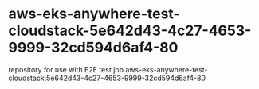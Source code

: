 # aws-eks-anywhere-test-cloudstack-5e642d43-4c27-4653-9999-32cd594d6af4-80
repository for use with E2E test job aws-eks-anywhere-test-cloudstack:5e642d43-4c27-4653-9999-32cd594d6af4-80
